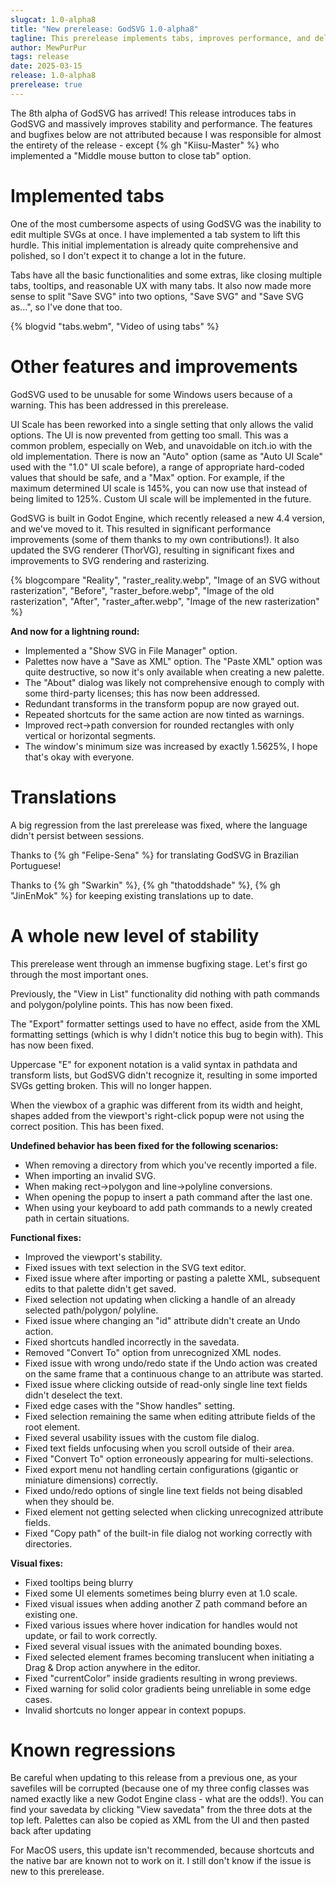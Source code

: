 ```yaml
---
slugcat: 1.0-alpha8
title: "New prerelease: GodSVG 1.0-alpha8"
tagline: This prerelease implements tabs, improves performance, and delivers an insane number of bugfixes!
author: MewPurPur
tags: release
date: 2025-03-15
release: 1.0-alpha8
prerelease: true
---
```


The 8th alpha of GodSVG has arrived! This release introduces tabs in GodSVG and massively improves stability and performance. The features and bugfixes below are not attributed because I was responsible for almost the entirety of the release - except {% gh "Kiisu-Master" %} who implemented a "Middle mouse button to close tab" option.

# Implemented tabs

One of the most cumbersome aspects of using GodSVG was the inability to edit multiple SVGs at once. I have implemented a tab system to lift this hurdle. This initial implementation is already quite comprehensive and polished, so I don't expect it to change a lot in the future.

Tabs have all the basic functionalities and some extras, like closing multiple tabs, tooltips, and reasonable UX with many tabs. It also now made more sense to split "Save SVG" into two options, "Save SVG" and "Save SVG as...", so I've done that too.

{% blogvid "tabs.webm", "Video of using tabs" %}

# Other features and improvements

GodSVG used to be unusable for some Windows users because of a warning. This has been addressed in this prerelease.

UI Scale has been reworked into a single setting that only allows the valid options. The UI is now prevented from getting too small. This was a common problem, especially on Web, and unavoidable on itch.io with the old implementation. There is now an "Auto" option (same as "Auto UI Scale" used with the "1.0" UI scale before), a range of appropriate hard-coded values that should be safe, and a "Max" option. For example, if the maximum determined UI scale is 145%, you can now use that instead of being limited to 125%. Custom UI scale will be implemented in the future.

GodSVG is built in Godot Engine, which recently released a new 4.4 version, and we've moved to it. This resulted in significant performance improvements (some of them thanks to my own contributions!). It also updated the SVG renderer (ThorVG), resulting in significant fixes and improvements to SVG rendering and rasterizing.

{% blogcompare "Reality", "raster_reality.webp", "Image of an SVG without rasterization", "Before", "raster_before.webp", "Image of the old rasterization", "After", "raster_after.webp", "Image of the new rasterization" %}

**And now for a lightning round:**
- Implemented a "Show SVG in File Manager" option.
- Palettes now have a "Save as XML" option. The "Paste XML" option was quite destructive, so now it's only available when creating a new palette.
- The "About" dialog was likely not comprehensive enough to comply with some third-party licenses; this has now been addressed.
- Redundant transforms in the transform popup are now grayed out.
- Repeated shortcuts for the same action are now tinted as warnings.
- Improved rect->path conversion for rounded rectangles with only vertical or horizontal segments.
- The window's minimum size was increased by exactly 1.5625%, I hope that's okay with everyone.

# Translations

A big regression from the last prerelease was fixed, where the language didn't persist between sessions.

Thanks to {% gh "Felipe-Sena" %} for translating GodSVG in Brazilian Portuguese!

Thanks to {% gh "Swarkin" %}, {% gh "thatoddshade" %}, {% gh "JinEnMok" %} for keeping existing translations up to date.

# A whole new level of stability

This prerelease went through an immense bugfixing stage. Let's first go through the most important ones.

Previously, the "View in List" functionality did nothing with path commands and polygon/polyline points. This has now been fixed.

The "Export" formatter settings used to have no effect, aside from the XML formatting settings (which is why I didn't notice this bug to begin with). This has now been fixed.

Uppercase "E" for exponent notation is a valid syntax in pathdata and transform lists, but GodSVG didn't recognize it, resulting in some imported SVGs getting broken. This will no longer happen.

When the viewbox of a graphic was different from its width and height, shapes added from the viewport's right-click popup were not using the correct position. This has been fixed.

**Undefined behavior has been fixed for the following scenarios:**
- When removing a directory from which you've recently imported a file.
- When importing an invalid SVG.
- When making rect->polygon and line->polyline conversions.
- When opening the popup to insert a path command after the last one.
- When using your keyboard to add path commands to a newly created path in certain situations.

**Functional fixes:**
- Improved the viewport's stability.
- Fixed issues with text selection in the SVG text editor.
- Fixed issue where after importing or pasting a palette XML, subsequent edits to that palette didn't get saved.
- Fixed selection not updating when clicking a handle of an already selected path/polygon/ polyline.
- Fixed issue where changing an "id" attribute didn't create an Undo action.
 - Fixed shortcuts handled incorrectly in the savedata.
- Removed "Convert To" option from unrecognized XML nodes.
- Fixed issue with wrong undo/redo state if the Undo action was created on the same frame that a continuous change to an attribute was started.
- Fixed issue where clicking outside of read-only single line text fields didn't deselect the text.
- Fixed edge cases with the "Show handles" setting.
- Fixed selection remaining the same when editing attribute fields of the root element.
- Fixed several usability issues with the custom file dialog.
- Fixed text fields unfocusing when you scroll outside of their area.
- Fixed "Convert To" option erroneously appearing for multi-selections.
- Fixed export menu not handling certain configurations (gigantic or miniature dimensions) correctly.
- Fixed undo/redo options of single line text fields not being disabled when they should be.
- Fixed element not getting selected when clicking unrecognized attribute fields.
- Fixed "Copy path" of the built-in file dialog not working correctly with directories.

**Visual fixes:**
- Fixed tooltips being blurry
- Fixed some UI elements sometimes being blurry even at 1.0 scale.
- Fixed visual issues when adding another Z path command before an existing one.
- Fixed various issues where hover indication for handles would not update, or fail to work correctly.
- Fixed several visual issues with the animated bounding boxes.
- Fixed selected element frames becoming translucent when initiating a Drag & Drop action anywhere in the editor.
- Fixed "currentColor" inside gradients resulting in wrong previews.
- Fixed warning for solid color gradients being unreliable in some edge cases.
- Invalid shortcuts no longer appear in context popups.

# Known regressions

Be careful when updating to this release from a previous one, as your savefiles will be corrupted (because one of my three config classes was named exactly like a new Godot Engine class - what are the odds!). You can find your savedata by clicking "View savedata" from the three dots at the top left. Palettes can also be copied as XML from the UI and then pasted back after updating

For MacOS users, this update isn't recommended, because shortcuts and the native bar are known not to work on it. I still don't know if the issue is new to this prerelease.